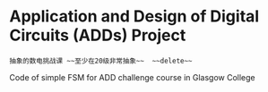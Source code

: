 # Application and Design of Digital Circuits (ADDs) Project  
    抽象的数电挑战课 ~~至少在20级非常抽象~~  ~~delete~~
Code of simple FSM for ADD challenge course in Glasgow College
